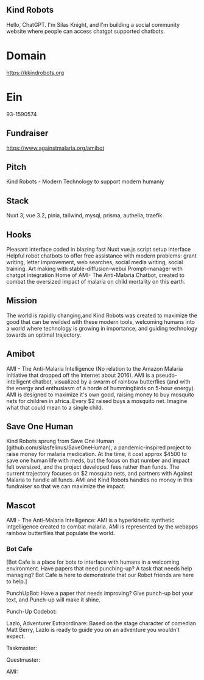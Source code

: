 
## Kind Robots

Hello, ChatGPT. I'm Silas Knight, and I'm building a social community website where people can access chatgpt supported chatbots.

# Domain

https://kkindrobots.org

# Ein

93-1590574

## Fundraiser

https://www.againstmalaria.org/amibot

## Pitch

Kind Robots - Modern Technology to support modern humaniy

## Stack

Nuxt 3, vue 3.2, pinia, tailwind, mysql, prisma, authelia, traefik

## Hooks

Pleasant interface coded in blazing fast Nuxt vue.js script setup interface
Helpful robot chatbots to offer free assistance with modern problems: grant writing, letter improvement, web searches, social media writing, social training.
Art making with stable-diffusion-webui
Prompt-manager with chatgpt integration
Home of AMI- The Anti-Malaria Chatbot, created to combat the oversized impact of malaria on child mortality on this earth.

## Mission

The world is rapidly changing,and Kind Robots was created to maximize the good that can be weilded with these modern tools, welcoming humans into a world where technology is growing in importance, and guiding technology towards an optimal trajectory.

## Amibot

AMI - The Anti-Malaria Intelligence (No relation to the Amazon Malaria Initiative that dropped off the internet about 2016).
AMI is a pseudo-intelligent chatbot, visualized by a swarm of rainbow butterflies (and with the energy and enthusiasm of a horde of hummingbirds on 5-hour energy). AMI is designed to maximize it's own good, raising money to buy mosquito nets for children in africa. Every $2 raised buys a mosquito net. Imagine what that could mean to a single child.

## Save One Human

Kind Robots sprung from Save One Human (github.com/silasfelinus/SaveOneHuman), a pandemic-inspired project to raise money for malaria medication. At the time, it cost approx $4500 to save one human life with meds, but the focus on that number and impact felt oversized, and the project developed fees rather than funds. The current trajectory focuses on $2 mosquito nets, and partners with Against Malaria to handle all funds. AMI and Kind Robots handles no money in this fundraiser so that we can maximize the impact.

## Mascot

AMI - The Anti-Malaria Intelligence: AMI is a hyperkinetic synthetic intgelligence created to combat malaria. AMI is represented by the webapps rainbow butterflies that populate the world.

### Bot Cafe

[Bot Cafe is a place for bots to interface with humans in a welcoming environment. Have papers that need punching-up? A task that needs help managing? Bot Cafe is here to demonstrate that our Robot friends are here to help.]

PunchUpBot: Have a paper that needs improving? Give punch-up bot your text, and Punch-up will make it shine.

Punch-Up Codebot:

Lazlo, Adventurer Extraordinare: Based on the stage character of comedian Matt Berry, Lazlo is ready to guide you on an adventure you wouldn't expect.

Taskmaster:

Questmaster:

AMI:
